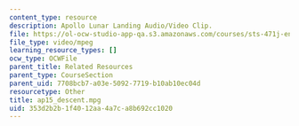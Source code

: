 ```yaml
---
content_type: resource
description: Apollo Lunar Landing Audio/Video Clip.
file: https://ol-ocw-studio-app-qa.s3.amazonaws.com/courses/sts-471j-engineering-apollo-the-moon-project-as-a-complex-system-spring-2007/353d2b2b1f4012aa4a7ca8b692cc1020_ap15_descent.mpg
file_type: video/mpeg
learning_resource_types: []
ocw_type: OCWFile
parent_title: Related Resources
parent_type: CourseSection
parent_uid: 7708bcb7-a03e-5092-7719-b10ab10ec04d
resourcetype: Other
title: ap15_descent.mpg
uid: 353d2b2b-1f40-12aa-4a7c-a8b692cc1020
---
```

